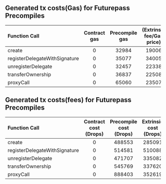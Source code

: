 ## Generated tx costs(Gas) for Futurepass Precompiles

| Function Call                 | Contract gas | Precompile gas | (Extrinsic fee/Gas price) |
|:------------------------------|:------------:|:--------------:|:-------------------------:|
| create                        |      0       |     32984      |           19006           |
| registerDelegateWithSignature |      0       |     35077      |           34005           |
| unregisterDelegate            |      0       |     32457      |           22338           |
| transferOwnership             |      0       |     36837      |           22508           |
| proxyCall                     |      0       |     65060      |           23507           |


## Generated tx costs(fees) for Futurepass Precompiles

| Function Call                 | Contract cost (Drops) | Precompile cost (Drops) | Extrinsic cost (Drops) |
|:------------------------------|:---------------------:|:-----------------------:|:----------------------:|
| create                        |           0           |         488553          |         285091         |
| registerDelegateWithSignature |           0           |         514581          |         510088         |
| unregisterDelegate            |           0           |         471707          |         335082         |
| transferOwnership             |           0           |         545769          |         337620         |
| proxyCall                     |           0           |         888403          |         352619         |
